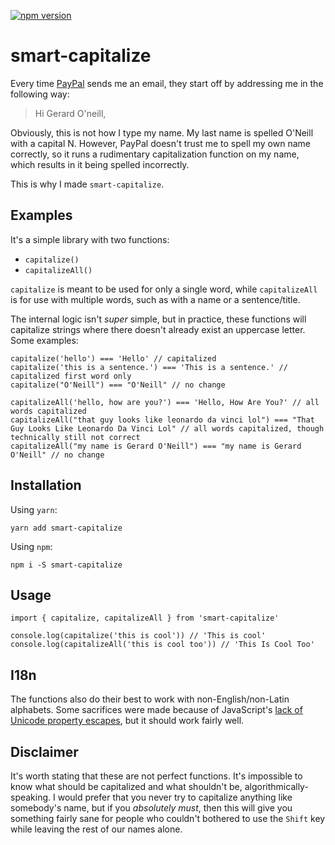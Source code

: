 [![npm version](https://badge.fury.io/js/smart-capitalize.svg)](https://badge.fury.io/js/smart-capitalize)

# smart-capitalize

Every time [PayPal](https://paypal.com) sends me an email, they start off by addressing me in the following way:

>Hi Gerard O'neill,

Obviously, this is not how I type my name. My last name is spelled O'Neill with a capital N. However, PayPal doesn't trust me to spell my own name correctly, so it runs a rudimentary capitalization function on my name, which results in it being spelled incorrectly.

This is why I made `smart-capitalize`.

## Examples

It's a simple library with two functions:

* `capitalize()`
* `capitalizeAll()`

`capitalize` is meant to be used for only a single word, while `capitalizeAll` is for use with multiple words, such as with a name or a sentence/title.

The internal logic isn't _super_ simple, but in practice, these functions will capitalize strings where there doesn't already exist an uppercase letter. Some examples:

```
capitalize('hello') === 'Hello' // capitalized
capitalize('this is a sentence.') === 'This is a sentence.' // capitalized first word only
capitalize("O'Neill") === "O'Neill" // no change

capitalizeAll('hello, how are you?') === 'Hello, How Are You?' // all words capitalized
capitalizeAll("that guy looks like leonardo da vinci lol") === "That Guy Looks Like Leonardo Da Vinci Lol" // all words capitalized, though technically still not correct
capitalizeAll("my name is Gerard O'Neill") === "my name is Gerard O'Neill" // no change
```

## Installation

Using `yarn`:

```
yarn add smart-capitalize
```

Using `npm`:

```
npm i -S smart-capitalize
```

## Usage

```
import { capitalize, capitalizeAll } from 'smart-capitalize'

console.log(capitalize('this is cool')) // 'This is cool'
console.log(capitalizeAll('this is cool too')) // 'This Is Cool Too'
```

## I18n

The functions also do their best to work with non-English/non-Latin alphabets. Some sacrifices were made because of JavaScript's [lack of Unicode property escapes](https://github.com/tc39/proposal-regexp-unicode-property-escapes), but it should work fairly well.

## Disclaimer

It's worth stating that these are not perfect functions. It's impossible to know what should be capitalized and what shouldn't be, algorithmically-speaking. I would prefer that you never try to capitalize anything like somebody's name, but if you _absolutely must_, then this will give you something fairly sane for people who couldn't bothered to use the `Shift` key while leaving the rest of our names alone.